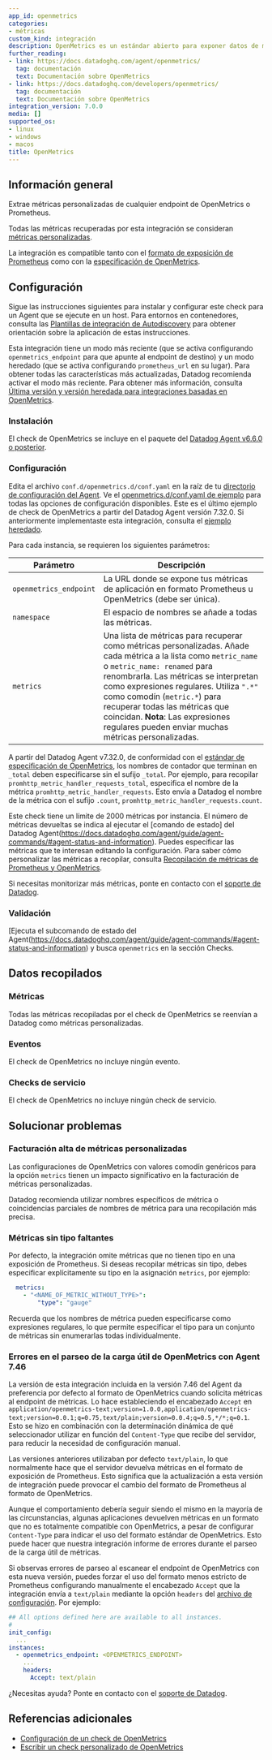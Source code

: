```yaml
---
app_id: openmetrics
categories:
- métricas
custom_kind: integración
description: OpenMetrics es un estándar abierto para exponer datos de métricas
further_reading:
- link: https://docs.datadoghq.com/agent/openmetrics/
  tag: documentación
  text: Documentación sobre OpenMetrics
- link: https://docs.datadoghq.com/developers/openmetrics/
  tag: documentación
  text: Documentación sobre OpenMetrics
integration_version: 7.0.0
media: []
supported_os:
- linux
- windows
- macos
title: OpenMetrics
---
```

## Información general

Extrae métricas personalizadas de cualquier endpoint de OpenMetrics o Prometheus.

<div class="alert alert-warning">Todas las métricas recuperadas por esta integración se consideran <a href="https://docs.datadoghq.com/developers/metrics/custom_metrics">métricas personalizadas</a>.</div>

La integración es compatible tanto con el [formato de exposición de Prometheus](https://prometheus.io/docs/instrumenting/exposition_formats/#text-based-format) como con la [especificación de OpenMetrics](https://github.com/OpenObservability/OpenMetrics/blob/main/specification/OpenMetrics.md#suffixes).

## Configuración

Sigue las instrucciones siguientes para instalar y configurar este check para un Agent que se ejecute en un host. Para entornos en contenedores, consulta las [Plantillas de integración de Autodiscovery](https://docs.datadoghq.com/agent/kubernetes/integrations/) para obtener orientación sobre la aplicación de estas instrucciones.

Esta integración tiene un modo más reciente (que se activa configurando `openmetrics_endpoint` para que apunte al endpoint de destino) y un modo heredado (que se activa configurando `prometheus_url` en su lugar). Para obtener todas las características más actualizadas, Datadog recomienda activar el modo más reciente. Para obtener más información, consulta [Última versión y versión heredada para integraciones basadas en OpenMetrics](https://docs.datadoghq.com/integrations/guide/versions-for-openmetrics-based-integrations).

### Instalación

El check de OpenMetrics se incluye en el paquete del [Datadog Agent v6.6.0 o posterior](https://docs.datadoghq.com/getting_started/integrations/prometheus/?tab=docker#configuration).

### Configuración

Edita el archivo `conf.d/openmetrics.d/conf.yaml` en la raíz de tu [directorio de configuración del Agent](https://docs.datadoghq.com/agent/guide/agent-configuration-files/#agent-configuration-directory). Ve el [openmetrics.d/conf.yaml de ejemplo](https://github.com/DataDog/integrations-core/blob/master/openmetrics/datadog_checks/openmetrics/data/conf.yaml.example) para todas las opciones de configuración disponibles. Este es el último ejemplo de check de OpenMetrics a partir del Datadog Agent versión 7.32.0. Si anteriormente implementaste esta integración, consulta el [ejemplo heredado](https://github.com/DataDog/integrations-core/blob/7.30.x/openmetrics/datadog_checks/openmetrics/data/conf.yaml.example).

Para cada instancia, se requieren los siguientes parámetros:

| Parámetro        | Descripción                                                                                                                                                                                                                                                              |
| ---------------- | ------------------------------------------------------------------------------------------------------------------------------------------------------------------------------------------------------------------------------------------------------------------------ |
| `openmetrics_endpoint` | La URL donde se expone tus métricas de aplicación en formato Prometheus u OpenMetrics (debe ser única).                                                                                                                         |
| `namespace`      | El espacio de nombres se añade a todas las métricas.                                                                                                                                                                                                                                 |
| `metrics`        | Una lista de métricas para recuperar como métricas personalizadas. Añade cada métrica a la lista como `metric_name` o `metric_name: renamed` para renombrarla. Las métricas se interpretan como expresiones regulares. Utiliza `".*"` como comodín (`metric.*`) para recuperar todas las métricas que coincidan. **Nota**: Las expresiones regulares pueden enviar muchas métricas personalizadas. |

A partir del Datadog Agent v7.32.0, de conformidad con el [estándar de especificación de OpenMetrics](https://github.com/OpenObservability/OpenMetrics/blob/main/specification/OpenMetrics.md#suffixes), los nombres de contador que terminan en `_total` deben especificarse sin el sufijo `_total`. Por ejemplo, para recopilar `promhttp_metric_handler_requests_total`, especifica el nombre de la métrica `promhttp_metric_handler_requests`. Esto envía a Datadog el nombre de la métrica con el sufijo `.count`, `promhttp_metric_handler_requests.count`.

Este check tiene un límite de 2000 métricas por instancia. El número de métricas devueltas se indica al ejecutar el [comando de estado] del Datadog Agent(https://docs.datadoghq.com/agent/guide/agent-commands/#agent-status-and-information). Puedes especificar las métricas que te interesan editando la configuración. Para saber cómo personalizar las métricas a recopilar, consulta [Recopilación de métricas de Prometheus y OpenMetrics](https://docs.datadoghq.com/getting_started/integrations/prometheus/).

Si necesitas monitorizar más métricas, ponte en contacto con el [soporte de Datadog](https://docs.datadoghq.com/help/).

### Validación

[Ejecuta el subcomando de estado del Agent(https://docs.datadoghq.com/agent/guide/agent-commands/#agent-status-and-information) y busca `openmetrics` en la sección Checks.

## Datos recopilados

### Métricas

Todas las métricas recopiladas por el check de OpenMetrics se reenvían a Datadog como métricas personalizadas.

### Eventos

El check de OpenMetrics no incluye ningún evento.

### Checks de servicio

El check de OpenMetrics no incluye ningún check de servicio.

## Solucionar problemas

### Facturación alta de métricas personalizadas 

Las configuraciones de OpenMetrics con valores comodín genéricos para la opción `metrics` tienen un impacto significativo en la facturación de métricas personalizadas.

Datadog recomienda utilizar nombres específicos de métrica o coincidencias parciales de nombres de métrica para una recopilación más precisa.

### Métricas sin tipo faltantes

Por defecto, la integración omite métricas que no tienen tipo en una exposición de Prometheus. Si deseas recopilar métricas sin tipo, debes especificar explícitamente su tipo en la asignación `metrics`, por ejemplo:

```yaml
  metrics:
    - "<NAME_OF_METRIC_WITHOUT_TYPE>":
        "type": "gauge"
```

Recuerda que los nombres de métrica pueden especificarse como expresiones regulares, lo que permite especificar el tipo para un conjunto de métricas sin enumerarlas todas individualmente.

### Errores en el parseo de la carga útil de OpenMetrics con Agent 7.46

La versión de esta integración incluida en la versión 7.46 del Agent da preferencia por defecto al formato de OpenMetrics cuando solicita métricas al endpoint de métricas. Lo hace estableciendo el encabezado `Accept` en `application/openmetrics-text;version=1.0.0,application/openmetrics-text;version=0.0.1;q=0.75,text/plain;version=0.0.4;q=0.5,*/*;q=0.1`. Esto se hizo en combinación con la determinación dinámica de qué seleccionador utilizar en función del `Content-Type` que recibe del servidor, para reducir la necesidad de configuración manual.

Las versiones anteriores utilizaban por defecto `text/plain`, lo que normalmente hace que el servidor devuelva métricas en el formato de exposición de Prometheus. Esto significa que la actualización a esta versión de integración puede provocar el cambio del formato de Prometheus al formato de OpenMetrics.

Aunque el comportamiento debería seguir siendo el mismo en la mayoría de las circunstancias, algunas aplicaciones devuelven métricas en un formato que no es totalmente compatible con OpenMetrics, a pesar de configurar `Content-Type` para indicar el uso del formato estándar de OpenMetrics. Esto puede hacer que nuestra integración informe de errores durante el parseo de la carga útil de métricas.

Si observas errores de parseo al escanear el endpoint de OpenMetrics con esta nueva versión, puedes forzar el uso del formato menos estricto de Prometheus configurando manualmente el encabezado `Accept` que la integración envía a `text/plain` mediante la opción `headers` del [archivo de configuración](https://github.com/DataDog/integrations-core/blob/7.46.x/openmetrics/datadog_checks/openmetrics/data/conf.yaml.example#L537-L546). Por ejemplo:

```yaml
## All options defined here are available to all instances.
#
init_config:
  ...
instances:
  - openmetrics_endpoint: <OPENMETRICS_ENDPOINT>
    ...
    headers:
      Accept: text/plain
```

¿Necesitas ayuda? Ponte en contacto con el [soporte de Datadog](https://docs.datadoghq.com/help/).

## Referencias adicionales

- [Configuración de un check de OpenMetrics](https://docs.datadoghq.com/agent/openmetrics/)
- [Escribir un check personalizado de OpenMetrics](https://docs.datadoghq.com/developers/openmetrics/)